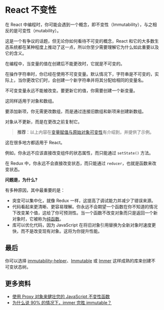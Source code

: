 # React 不变性

在 React 中编程时，你可能会遇到一个概念，即不变性（Immutability），与之相反的是可变性（mutability）。

这是一个有争议的话题，但无论你如何看待不可变的概念，React 和它的大多数生态系统都在某种程度上推动了这一点，所以你至少需要理解它为什么如此重要以及它的含义。

在编程中，当变量的值在创建后不能更改时，它就是不可变的。

在操作字符串时，你已经在使用不可变变量。默认情况下，字符串是不可变的，实际上，当你更改它们时，会创建一个新字符串并将其分配给相同的变量名。

不可变变量永远不能被改变。要更新它的值，你需要创建一个新变量。

这同样适用于对象和数组。

要添加新项，你无需更改数组，而是通过连接旧数组和新项来创建新数组。

对象从不更新，而是在更改之前复制它。

> **推荐**：以上内容在[变量赋值与原始对象可变性](https://github.com/lio-zero/blog/blob/main/JavaScript/%E5%8F%98%E9%87%8F%E8%B5%8B%E5%80%BC%E4%B8%8E%E5%8E%9F%E5%A7%8B%E5%AF%B9%E8%B1%A1%E5%8F%AF%E5%8F%98%E6%80%A7.md)有介绍到，并提供了示例。

这在很多地方都适用于 React。

例如，你永远不应该直接改变组件的状态属性，而只能通过 `setState()` 方法。

在 Redux 中，你永远不会直接改变状态，而只能通过 `reducer`，也就是函数来改变状态。

**问题是，为什么?**

有多种原因，其中最重要的是：

- 突变可以集中化，就像 Redux 一样，这提高了调试能力并减少了错误来源。
- 代码看起来更清晰、更容易理解。你永远不会期望一个函数在你不知道的情况下改变某个值，这给了你可预测性。当一个函数不改变对象而只是返回一个新对象时，它被称为[纯函数](https://github.com/lio-zero/blog/blob/main/JavaScript/JavaScript%20%E7%BA%AF%E5%87%BD%E6%95%B0.md)。
- 库可以优化代码，因为 JavaScript 在将旧对象引用替换为全新对象时速度更快，而不是改变现有对象。这将为你提升性能。

## 最后

你可以选择 [immutability-helper](https://github.com/kolodny/immutability-helper)、[Immutable](https://github.com/immutable-js/immutable-js) 或 [Immer](https://github.com/immerjs/immer) 这样成熟的库来创建不可变状态树。

## 更多资料

- [使用 Proxy 对象来健壮您的 JavaScript 不变性函数](https://github.com/lio-zero/blog/blob/main/JavaScript/%E4%BD%BF%E7%94%A8%20Proxy%20%E5%AF%B9%E8%B1%A1%E6%9D%A5%E5%81%A5%E5%A3%AE%E6%82%A8%E7%9A%84%20JavaScript%20%E4%B8%8D%E5%8F%98%E6%80%A7%E5%87%BD%E6%95%B0.md)
- [为什么说 90% 的情况下，immer 完胜 immutable？](https://juejin.cn/post/7142814989307346981)
